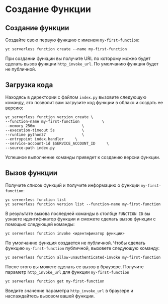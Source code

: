 # Создание Функции
## Создание функции

Создайте свою первую функцию с именем `my-first-function`: 

    yc serverless function create --name my-first-function

При создании функции вы получите URL по которому можно будет сделать вызов функции `http_invoke_url`. По умолчанию функция будет не публичной.

## Загрузка кода

Находясь в директории с файлом `index.py` вызовите следующую команду, это позволит вам загрузите код функции в облако и создать ее версию:

    yc serverless function version create \
    --function-name my-first-function          \
    --memory 256m                     \
    --execution-timeout 5s            \
    --runtime python37                \
    --entrypoint index.handler     \
    --service-account-id $SERVICE_ACCOUNT_ID     \
    --source-path index.py

Успешное выполнение команды приведет к созданию версии функции.

## Вызов функции

Получите список функций и получите информацию о функции `my-first-function`:

    yc serverless function list
    yc serverless function version list --function-name my-first-function

В результате вызова последней команды в столбце `FUNCTION ID` вы узнаете идентификатор функции и сможете сделать вызов функции с помощью следующей команды:

    yc serverless function invoke <идентификатор функции>

По умолчанию функция создается не публичной. Чтобы сделать функцию `my-first-function` публичной, вызовете следующую команду: 
    
    yc serverless function allow-unauthenticated-invoke my-first-function

После этого вы можете сделать ее вызов в браузере. Получите параметр `http_invoke_url` для функции `my-first-function`

    yc serverless function get my-first-function

Введите значение параметра `http_invoke_url` в браузере и наслаждайтесь вызовом вашей функции. 